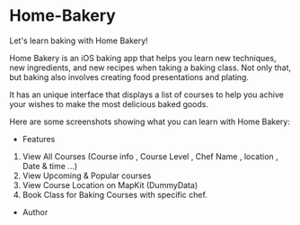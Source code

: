 # Home-Bakery
Let's learn baking with Home Bakery!

Home Bakery is an iOS baking app that helps you learn new techniques, new ingredients, and new recipes when taking a baking class. Not only that, but baking also involves creating food presentations and plating.

It has an unique interface that displays a list of courses to help you achive your wishes to make the most delicious baked goods. 


Here are some screenshots showing what you can learn with Home Bakery:





* Features
1. View All Courses (Course info , Course Level , Chef Name , location , Date & time ...)
2. View Upcoming & Popular courses
3. View Course Location on MapKit (DummyData)
4. Book Class for Baking Courses with specific chef.


* Author
